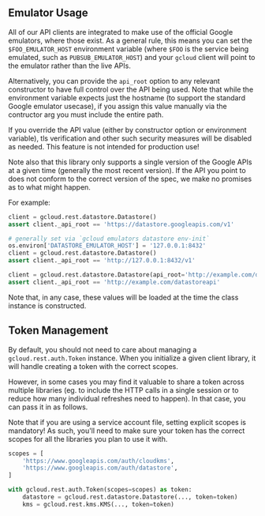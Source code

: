 ## Emulator Usage

All of our API clients are integrated to make use of the official Google emulators, where those exist. As a general rule, this means you can set the `$FOO_EMULATOR_HOST` environment variable (where `$FOO` is the service being emulated, such as `PUBSUB_EMULATOR_HOST`) and your `gcloud` client will point to the emulator rather than the live APIs.

Alternatively, you can provide the `api_root` option to any relevant constructor to have full control over the API being used. Note that while the environment variable expects just the hostname (to support the standard Google emulator usecase), if you assign this value manually via the contructor arg you must include the entire path.

If you override the API value (either by constructor option or environment variable), tls verification and other such security measures will be disabled as needed. This feature is not intended for production use!

Note also that this library only supports a single version of the Google APIs at a given time (generally the most recent version). If the API you point to does not conform to the correct version of the spec, we make no promises as to what might happen.

For example:

```python
client = gcloud.rest.datastore.Datastore()
assert client._api_root == 'https://datastore.googleapis.com/v1'

# generally set via `gcloud emulators datastore env-init`
os.environ['DATASTORE_EMULATOR_HOST'] = '127.0.0.1:8432'
client = gcloud.rest.datastore.Datastore()
assert client._api_root == 'http://127.0.0.1:8432/v1'

client = gcloud.rest.datastore.Datastore(api_root='http://example.com/datastoreapi')
assert client._api_root == 'http://example.com/datastoreapi'
```

Note that, in any case, these values will be loaded at the time the class instance is constructed.

## Token Management

By default, you should not need to care about managing a `gcloud.rest.auth.Token` instance. When you initialize a given client library, it will handle creating a token with the correct scopes.

However, in some cases you may find it valuable to share a token across multiple libraries (eg. to include the HTTP calls in a single session or to reduce how many individual refreshes need to happen). In that case, you can pass it in as follows.

Note that if you are using a service account file, setting explicit scopes is mandatory! As such, you'll need to make sure your token has the correct scopes for all the libraries you plan to use it with.

```python
scopes = [
    'https://www.googleapis.com/auth/cloudkms',
    'https://www.googleapis.com/auth/datastore',
]

with gcloud.rest.auth.Token(scopes=scopes) as token:
    datastore = gcloud.rest.datastore.Datastore(..., token=token)
    kms = gcloud.rest.kms.KMS(..., token=token)
```

